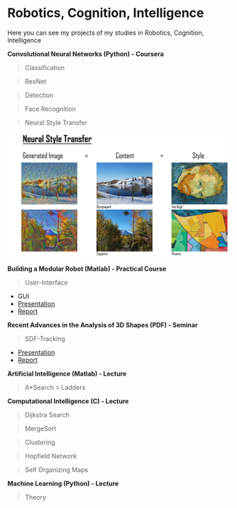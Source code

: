 # Robotics, Cognition, Intelligence
Here you can see my projects of my studies in Robotics, Cognition, Intelligence

**Convolutional Neural Networks (Python) - Coursera**
> Classification

> ResNet

> Detection

> Face Recognition

> Neural Style Transfer

<img src="https://github.com/LLerchenfeld/Robotics_Cognition_Intelligence/blob/master/Convolutional_Neural_Networks/Neural_Style_Transfer/Example.JPG">

**Building a Modular Robot (Matlab) - Practical Course**
> User-Interface
- GUI
- [Presentation](https://github.com/LLerchenfeld/Robotics_Cognition_Intelligence/blob/master/Building_a_Modular_Robot/user-interface-presentation.pdf "User-Interface of a Modular Robot - Presentation")
- [Report](https://github.com/LLerchenfeld/Robotics_Cognition_Intelligence/blob/master/Building_a_Modular_Robot/user-interface-report.pdf "User-Interface of a Modular Robot - Report")

**Recent Advances in the Analysis of 3D Shapes (PDF) - Seminar**
> SDF-Tracking
- [Presentation](https://github.com/LLerchenfeld/Robotics_Cognition_Intelligence/blob/master/Recent_Advances_in_the_Analysis_of_3D%20Shapes/sdftracking_presentation.pdf "3D Computer Vision - Presentation")
- [Report](https://github.com/LLerchenfeld/Robotics_Cognition_Intelligence/blob/master/Recent_Advances_in_the_Analysis_of_3D%20Shapes/sdftracking_report.pdf "3D Computer Vision - Report")

**Artificial Intelligence (Matlab) - Lecture**
> A*Search > Ladders

**Computational Intelligence (C) - Lecture**
> Dijkstra Search

> MergeSort

> Clustering

> Hopfield Network

> Self Organizing Maps



**Machine Learning (Python) - Lecture**
> Theory

